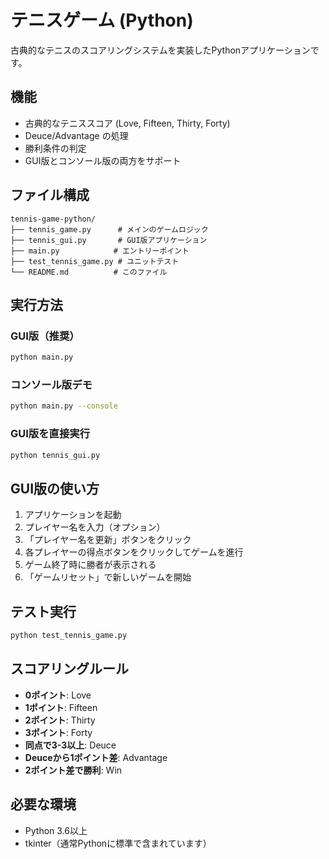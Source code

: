 # テニスゲーム (Python)

古典的なテニスのスコアリングシステムを実装したPythonアプリケーションです。

## 機能

- 古典的なテニススコア (Love, Fifteen, Thirty, Forty)
- Deuce/Advantage の処理
- 勝利条件の判定
- GUI版とコンソール版の両方をサポート

## ファイル構成

```
tennis-game-python/
├── tennis_game.py      # メインのゲームロジック
├── tennis_gui.py       # GUI版アプリケーション
├── main.py            # エントリーポイント
├── test_tennis_game.py # ユニットテスト
└── README.md          # このファイル
```

## 実行方法

### GUI版（推奨）
```bash
python main.py
```

### コンソール版デモ
```bash
python main.py --console
```

### GUI版を直接実行
```bash
python tennis_gui.py
```

## GUI版の使い方

1. アプリケーションを起動
2. プレイヤー名を入力（オプション）
3. 「プレイヤー名を更新」ボタンをクリック
4. 各プレイヤーの得点ボタンをクリックしてゲームを進行
5. ゲーム終了時に勝者が表示される
6. 「ゲームリセット」で新しいゲームを開始

## テスト実行

```bash
python test_tennis_game.py
```

## スコアリングルール

- **0ポイント**: Love
- **1ポイント**: Fifteen
- **2ポイント**: Thirty  
- **3ポイント**: Forty
- **同点で3-3以上**: Deuce
- **Deuceから1ポイント差**: Advantage
- **2ポイント差で勝利**: Win

## 必要な環境

- Python 3.6以上
- tkinter（通常Pythonに標準で含まれています）